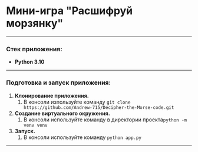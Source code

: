 # Мини-игра "Расшифруй морзянку"
____
### Cтек приложения:
- **Python 3.10**
____
### Подготовка и запуск приложения:
1. **Клонирование приложения.**
   1. В консоли изпользуйте команду `git clone https://github.com/Andrew-715/Decipher-the-Morse-code.git`
2. **Создание виртуального окружения.**
   1. В консоли используйте команду в директории проекта`python -m venv venv`
3. **Запуск.**
   1. В консоли используйте команду `python app.py`
____
